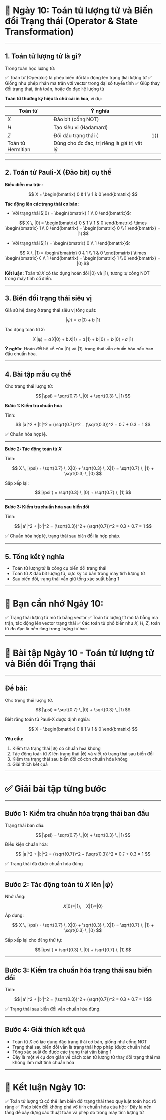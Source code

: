 

# 🌟 **Ngày 10: Toán tử lượng tử và Biến đổi Trạng thái (Operator & State Transformation)**

---

## **1. Toán tử lượng tử là gì?**

Trong toán học lượng tử:

✅ Toán tử (Operator) là phép biến đổi tác động lên trạng thái lượng tử
✅ Giống như phép nhân ma trận với vector trong đại số tuyến tính
✅ Giúp thay đổi trạng thái, tính toán, hoặc đo đạc hệ lượng tử

**Toán tử thường ký hiệu là chữ cái in hoa**, ví dụ:

| Toán tử           | Ý nghĩa                                      |     |
| ----------------- | -------------------------------------------- | --- |
| $X$               | Đảo bit (cổng NOT)                           |     |
| $H$               | Tạo siêu vị (Hadamard)                       |     |
| $Z$               | Đổi dấu trạng thái (                         | 1⟩) |
| Toán tử Hermitian | Dùng cho đo đạc, trị riêng là giá trị vật lý |     |

---

## **2. Toán tử Pauli-X (Đảo bit) cụ thể**

**Biểu diễn ma trận:**

$$
X = \begin{bmatrix} 0 & 1 \\ 1 & 0 \end{bmatrix}
$$

**Tác động lên các trạng thái cơ bản:**

* Với trạng thái $|0⟩ = \begin{bmatrix} 1 \\ 0 \end{bmatrix}$:

$$
X \, |0⟩ = \begin{bmatrix} 0 & 1 \\ 1 & 0 \end{bmatrix} \times \begin{bmatrix} 1 \\ 0 \end{bmatrix} = \begin{bmatrix} 0 \\ 1 \end{bmatrix} = |1⟩
$$

* Với trạng thái $|1⟩ = \begin{bmatrix} 0 \\ 1 \end{bmatrix}$:

$$
X \, |1⟩ = \begin{bmatrix} 0 & 1 \\ 1 & 0 \end{bmatrix} \times \begin{bmatrix} 0 \\ 1 \end{bmatrix} = \begin{bmatrix} 1 \\ 0 \end{bmatrix} = |0⟩
$$

**Kết luận:** Toán tử $X$ có tác dụng hoán đổi $|0⟩$ và $|1⟩$, tương tự cổng NOT trong máy tính cổ điển.

---

## **3. Biến đổi trạng thái siêu vị**

Giả sử hệ đang ở trạng thái siêu vị tổng quát:

$$
|\psi⟩ = a \, |0⟩ + b \, |1⟩
$$

Tác động toán tử $X$:

$$
X \, |\psi⟩ = a \, X|0⟩ + b \, X|1⟩ = a \, |1⟩ + b \, |0⟩ = b \, |0⟩ + a \, |1⟩
$$

**Ý nghĩa:** Hoán đổi hệ số của $|0⟩$ và $|1⟩$, trạng thái vẫn chuẩn hóa nếu ban đầu chuẩn hóa.

---

## **4. Bài tập mẫu cụ thể**

Cho trạng thái lượng tử:

$$
|\psi⟩ = \sqrt{0.7} \, |0⟩ + \sqrt{0.3} \, |1⟩
$$

**Bước 1: Kiểm tra chuẩn hóa**

Tính:

$$
|a|^2 + |b|^2 = (\sqrt{0.7})^2 + (\sqrt{0.3})^2 = 0.7 + 0.3 = 1
$$

✅ Chuẩn hóa hợp lệ.

---

**Bước 2: Tác động toán tử $X$**

Tính:

$$
X \, |\psi⟩ = \sqrt{0.7} \, X|0⟩ + \sqrt{0.3} \, X|1⟩ = \sqrt{0.7} \, |1⟩ + \sqrt{0.3} \, |0⟩
$$

Sắp xếp lại:

$$
|\psi'⟩ = \sqrt{0.3} \, |0⟩ + \sqrt{0.7} \, |1⟩
$$

---

**Bước 3: Kiểm tra chuẩn hóa sau biến đổi**

Tính:

$$
|a'|^2 + |b'|^2 = (\sqrt{0.3})^2 + (\sqrt{0.7})^2 = 0.3 + 0.7 = 1
$$

✅ Chuẩn hóa hợp lệ, trạng thái sau biến đổi là hợp pháp.

---

## **5. Tổng kết ý nghĩa**

* Toán tử lượng tử là công cụ biến đổi trạng thái
* Toán tử $X$ đảo bit lượng tử, cực kỳ cơ bản trong máy tính lượng tử
* Sau biến đổi, trạng thái vẫn giữ tổng xác suất bằng 1

---

# 🎯 **Bạn cần nhớ Ngày 10:**

✅ Trạng thái lượng tử mô tả bằng vector
✅ Toán tử lượng tử mô tả bằng ma trận, tác động lên vector trạng thái
✅ Các toán tử phổ biến như $X$, $H$, $Z$, toán tử đo đạc là nền tảng trong lượng tử học


---

# 🧩 **Bài tập Ngày 10 - Toán tử lượng tử và Biến đổi Trạng thái**

---

## **Đề bài:**

Cho trạng thái lượng tử:

$$
|\psi⟩ = \sqrt{0.7} \, |0⟩ + \sqrt{0.3} \, |1⟩
$$

Biết rằng toán tử Pauli-X được định nghĩa:

$$
X = \begin{bmatrix} 0 & 1 \\ 1 & 0 \end{bmatrix}
$$

**Yêu cầu:**

1. Kiểm tra trạng thái $|\psi⟩$ có chuẩn hóa không
2. Tác động toán tử $X$ lên trạng thái $|\psi⟩$ và viết rõ trạng thái sau biến đổi
3. Kiểm tra trạng thái sau biến đổi có còn chuẩn hóa không
4. Giải thích kết quả

---

# ✅ **Giải bài tập từng bước**

---

## **Bước 1: Kiểm tra chuẩn hóa trạng thái ban đầu**

Trạng thái ban đầu:

$$
|\psi⟩ = \sqrt{0.7} \, |0⟩ + \sqrt{0.3} \, |1⟩
$$

Điều kiện chuẩn hóa:

$$
|a|^2 + |b|^2 = (\sqrt{0.7})^2 + (\sqrt{0.3})^2 = 0.7 + 0.3 = 1
$$

✅ Trạng thái đã được chuẩn hóa đúng.

---

## **Bước 2: Tác động toán tử $X$ lên $|\psi⟩$**

Nhớ rằng:

$$
X |0⟩ = |1⟩, \quad X |1⟩ = |0⟩
$$

Áp dụng:

$$
X \, |\psi⟩ = \sqrt{0.7} \, X|0⟩ + \sqrt{0.3} \, X|1⟩ = \sqrt{0.7} \, |1⟩ + \sqrt{0.3} \, |0⟩
$$

Sắp xếp lại cho đúng thứ tự:

$$
|\psi'⟩ = \sqrt{0.3} \, |0⟩ + \sqrt{0.7} \, |1⟩
$$

---

## **Bước 3: Kiểm tra chuẩn hóa trạng thái sau biến đổi**

Tính:

$$
|a'|^2 + |b'|^2 = (\sqrt{0.3})^2 + (\sqrt{0.7})^2 = 0.3 + 0.7 = 1
$$

✅ Trạng thái sau biến đổi vẫn chuẩn hóa đúng.

---

## **Bước 4: Giải thích kết quả**

* Toán tử $X$ có tác dụng đảo trạng thái cơ bản, giống như cổng NOT
* Trạng thái sau biến đổi vẫn là trạng thái hợp pháp (được chuẩn hóa)
* Tổng xác suất đo được các trạng thái vẫn bằng 1
* Đây là một ví dụ đơn giản về cách toán tử lượng tử thay đổi trạng thái mà không làm mất tính chuẩn hóa

---

# 🎯 **Kết luận Ngày 10:**

✅ Toán tử lượng tử có thể làm biến đổi trạng thái theo quy luật toán học rõ ràng
✅ Phép biến đổi không phá vỡ tính chuẩn hóa của hệ
✅ Đây là nền tảng để xây dựng các thuật toán và phép đo trong máy tính lượng tử


